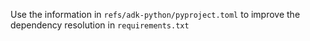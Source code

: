 Use the information in `refs/adk-python/pyproject.toml` to improve the dependency resolution in `requirements.txt` 